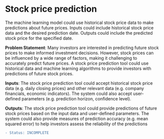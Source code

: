 # Stock price prediction
The machine learning model could use historical stock price data to make predictions about future prices. Inputs could include historical stock price data and the desired prediction date. Outputs could include the predicted stock price for the specified date.
    
**Problem Statement**: Many investors are interested in predicting future stock prices to make informed investment decisions. However, stock prices can be influenced by a wide range of factors, making it challenging to accurately predict future prices. A stock price prediction tool could use historical data and machine learning algorithms to provide investors with predictions of future stock prices.

**Inputs**: The stock price prediction tool could accept historical stock price data (e.g. daily closing prices) and other relevant data (e.g. company financials, economic indicators). The system could also accept user-defined parameters (e.g. prediction horizon, confidence level).

**Outputs**: The stock price prediction tool could provide predictions of future stock prices based on the input data and user-defined parameters. The system could also provide measures of prediction accuracy (e.g. mean squared error) to help investors assess the reliability of the predictions

```diff
- Status: INCOMPLETE
```
